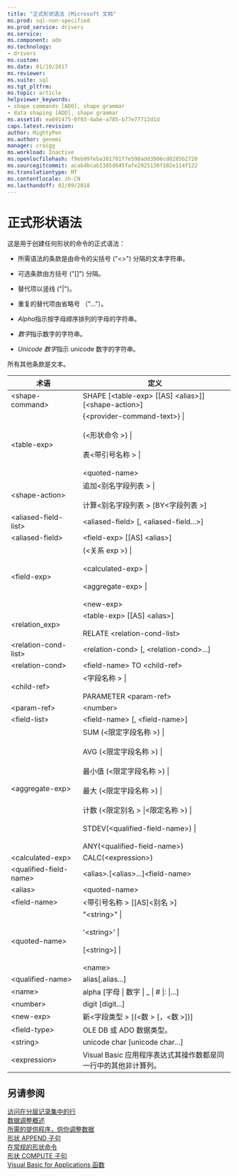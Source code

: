 ```yaml
---
title: "正式形状语法 |Microsoft 文档"
ms.prod: sql-non-specified
ms.prod_service: drivers
ms.service: 
ms.component: ado
ms.technology:
- drivers
ms.custom: 
ms.date: 01/19/2017
ms.reviewer: 
ms.suite: sql
ms.tgt_pltfrm: 
ms.topic: article
helpviewer_keywords:
- shape commands [ADO], shape grammar
- data shaping [ADO], shape grammar
ms.assetid: ea691475-0f03-4abe-a785-b77e77712d1d
caps.latest.revision: 
author: MightyPen
ms.author: genemi
manager: craigg
ms.workload: Inactive
ms.openlocfilehash: f9eb99feba381701f7e590add3906cd0285b2720
ms.sourcegitcommit: acab4bcab1385d645fafe2925130f102e114f122
ms.translationtype: MT
ms.contentlocale: zh-CN
ms.lasthandoff: 02/09/2018
---
```

# <a name="formal-shape-grammar"></a>正式形状语法
这是用于创建任何形状的命令的正式语法：  
  
-   所需语法的条款是由命令的尖括号 ("<>") 分隔的文本字符串。  
  
-   可选条款由方括号 ("[]") 分隔。  
  
-   替代项以竖线 ("&#124;")。  
  
-   重复的替代项由省略号 （"..."）。  
  
-   *Alpha*指示按字母顺序排列的字母的字符串。  
  
-   *数字*指示数字的字符串。  
  
-   *Unicode 数字*指示 unicode 数字的字符串。  
  
 所有其他条款是文本。  
  
|术语|定义|  
|----------|----------------|  
|\<shape-command>|SHAPE [\<table-exp> [[AS] \<alias>]][\<shape-action>]|  
|\<table-exp>|{\<provider-command-text>} &#124;<br /><br /> (\<形状命令 >) &#124;<br /><br /> 表\<带引号名称 > &#124;<br /><br /> \<quoted-name>|  
|\<shape-action>|追加\<别名字段列表 > &#124;<br /><br /> 计算\<别名字段列表 > [BY\<字段列表 >]|  
|\<aliased-field-list>|\<aliased-field> [, \<aliased-field...>]|  
|\<aliased-field>|\<field-exp> [[AS] \<alias>]|  
|\<field-exp>|(\<关系 exp >) &#124;<br /><br /> \<calculated-exp> &#124;<br /><br /> \<aggregate-exp> &#124;<br /><br /> \<new-exp>|  
|<relation_exp>|\<table-exp> [[AS] \<alias>]<br /><br /> RELATE \<relation-cond-list>|  
|\<relation-cond-list>|\<relation-cond> [, \<relation-cond>...]|  
|\<relation-cond>|\<field-name> TO \<child-ref>|  
|\<child-ref>|\<字段名称 > &#124;<br /><br /> PARAMETER \<param-ref>|  
|\<param-ref>|\<number>|  
|\<field-list>|\<field-name> [, \<field-name>]|  
|\<aggregate-exp>|SUM (\<限定字段名称 >) &#124;<br /><br /> AVG (\<限定字段名称 >) &#124;<br /><br /> 最小值 (\<限定字段名称 >) &#124;<br /><br /> 最大 (\<限定字段名称 >) &#124;<br /><br /> 计数 (\<限定别名 > &#124;\<限定名称 >) &#124;<br /><br /> STDEV(\<qualified-field-name>) &#124;<br /><br /> ANY(\<qualified-field-name>)|  
|\<calculated-exp>|CALC(\<expression>)|  
|\<qualified-field-name>|\<alias>.[\<alias>...]\<field-name>|  
|\<alias>|\<quoted-name>|  
|\<field-name>|\<带引号名称 > [[AS]\<别名 >]|  
|\<quoted-name>|"\<string>" &#124;<br /><br /> '\<string>' &#124;<br /><br /> [\<string>] &#124;<br /><br /> \<name>|  
|\<qualified-name>|alias[.alias...]|  
|\<name>|alpha [字母 &#124; 数字 &#124; _ &#124; # &#124;: &#124;...]|  
|\<number>|digit [digit...]|  
|\<new-exp>|新\<字段类型 > [(\<数 > [，\<数 >])]|  
|\<field-type>|OLE DB 或 ADO 数据类型。|  
|\<string>|unicode char [unicode char...]|  
|\<expression>|Visual Basic 应用程序表达式其操作数都是同一行中的其他非计算列。|  
  
## <a name="see-also"></a>另请参阅  
 [访问在分层记录集中的行](../../../ado/guide/data/accessing-rows-in-a-hierarchical-recordset.md)   
 [数据调整概述](../../../ado/guide/data/data-shaping-overview.md)   
 [所需的提供程序，供你调整数据](../../../ado/guide/data/required-providers-for-data-shaping.md)   
 [形状 APPEND 子句](../../../ado/guide/data/shape-append-clause.md)   
 [在常规的形状命令](../../../ado/guide/data/shape-commands-in-general.md)   
 [形状 COMPUTE 子句](../../../ado/guide/data/shape-compute-clause.md)   
 [Visual Basic for Applications 函数](../../../ado/guide/data/visual-basic-for-applications-functions.md)
